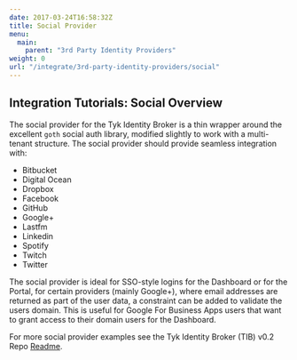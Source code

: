 ```yaml
---
date: 2017-03-24T16:58:32Z
title: Social Provider
menu:
  main:
    parent: "3rd Party Identity Providers"
weight: 0
url: "/integrate/3rd-party-identity-providers/social"
---
```



## <a name="integration-tutorials-social"></a>Integration Tutorials: Social Overview
The social provider for the Tyk Identity Broker is a thin wrapper around the excellent `goth` social auth library, modified slightly to work with a multi-tenant structure. The social provider should provide seamless integration with:

*   Bitbucket
*   Digital Ocean
*   Dropbox
*   Facebook
*   GitHub
*   Google+
*   Lastfm
*   Linkedin
*   Spotify
*   Twitch
*   Twitter

The social provider is ideal for SSO-style logins for the Dashboard or for the Portal, for certain providers (mainly Google+), where email addresses are returned as part of the user data, a constraint can be added to validate the users domain. This is useful for Google For Business Apps users that want to grant access to their domain users for the Dashboard.

For more social provider examples see the Tyk Identity Broker (TIB) v0.2 Repo [Readme](https://github.com/TykTechnologies/tyk-identity-broker/blob/master/README.md#social).
